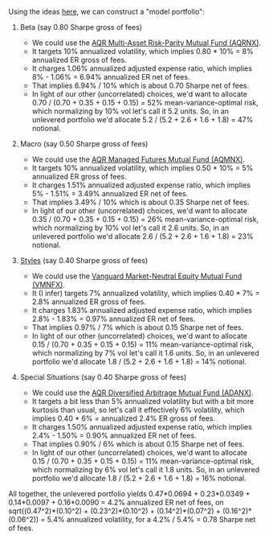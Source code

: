 Using the ideas [here](https://github.com/sparshsah/foggy-demo/blob/main/demo/finance/pflio-food.pdf),
we can construct a "model portfolio":

1. Beta (say 0.80 Sharpe gross of fees)
    - We could use the [AQR Multi-Asset Risk-Parity Mutual Fund (AQRNX)](https://funds.aqr.com/funds/multi-asset/aqr-multi-asset-fund/aqrnx).
    - It targets 10% annualized volatility, which implies 0.80 * 10% = 8% annualized ER gross of fees.
    - It charges 1.06% annualized adjusted expense ratio, which implies 8% - 1.06% = 6.94% annualized ER net of fees.
    - That implies 6.94% / 10% which is about 0.70 Sharpe net of fees.
    - In light of our other (uncorrelated) choices, we'd want to allocate 0.70 / (0.70 + 0.35 + 0.15 + 0.15) = 52% mean-variance-optimal risk, which normalizing by 10% vol let's call it 5.2 units. So, in an unlevered portfolio we'd allocate 5.2 / (5.2 + 2.6 + 1.6 + 1.8) = 47% notional.

2. Macro (say 0.50 Sharpe gross of fees)
    - We could use the [AQR Managed Futures Mutual Fund (AQMNX)](https://funds.aqr.com/funds/alternatives/aqr-managed-futures-strategy-fund/aqmnx).
    - It targets 10% annualized volatility, which implies 0.50 * 10% = 5% annualized ER gross of fees.
    - It charges 1.51% annualized adjusted expense ratio, which implies 5% - 1.51% = 3.49% annualized ER net of fees.
    - That implies 3.49% / 10% which is about 0.35 Sharpe net of fees.
    - In light of our other (uncorrelated) choices, we'd want to allocate 0.35 / (0.70 + 0.35 + 0.15 + 0.15) = 26% mean-variance-optimal risk, which normalizing by 10% vol let's call it 2.6 units. So, in an unlevered portfolio we'd allocate 2.6 / (5.2 + 2.6 + 1.6 + 1.8) = 23% notional.

3. [Styles](https://github.com/sparshsah/foggy-demo/blob/main/demo/finance/styles4u.ipynb) (say 0.40 Sharpe gross of fees)
    - We could use the [Vanguard Market-Neutral Equity Mutual Fund (VMNFX)](https://investor.vanguard.com/investment-products/mutual-funds/profile/vmnfx).
    - It (I infer) targets 7% annualized volatility, which implies 0.40 * 7% = 2.8% annualized ER gross of fees.
    - It charges 1.83% annualized adjusted expense ratio, which implies 2.8% - 1.83% = 0.97% annualized ER net of fees.
    - That implies 0.97% / 7% which is about 0.15 Sharpe net of fees.
    - In light of our other (uncorrelated) choices, we'd want to allocate 0.15 / (0.70 + 0.35 + 0.15 + 0.15) = 11% mean-variance-optimal risk, which normalizing by 7% vol let's call it 1.6 units. So, in an unlevered portfolio we'd allocate 1.8 / (5.2 + 2.6 + 1.6 + 1.8) = 14% notional.

4. Special Situations (say 0.40 Sharpe gross of fees)
    - We could use the
      [AQR Diversified Arbitrage Mutual Fund (ADANX)](https://funds.aqr.com/funds/alternatives/aqr-diversified-arbitrage-fund/adanx).
    - It targets a bit less than 5% annualized volatility but with a bit more kurtosis than usual, so let's call it effectively 6% volatility, which implies 0.40 * 6% = annualized 2.4% ER gross of fees.
    - It charges 1.50% annualized adjusted expense ratio, which implies 2.4% - 1.50% = 0.90% annualized ER net of fees.
    - That implies 0.90% / 6% which is about 0.15 Sharpe net of fees.
    - In light of our other (uncorrelated) choices, we'd want to allocate 0.15 / (0.70 + 0.35 + 0.15 + 0.15) = 11% mean-variance-optimal risk, which normalizing by 6% vol let's call it 1.8 units. So, in an unlevered portfolio we'd allocate 1.8 / (5.2 + 2.6 + 1.6 + 1.8) = 16% notional.

All together, the unlevered portfolio yields 0.47\*0.0694 + 0.23\*0.0349 + 0.14\*0.0097 + 0.16\*0.0090 = 4.2% annualized ER net of fees, on sqrt((0.47^2)\*(0.10^2) + (0.23^2)\*(0.10^2) + (0.14^2)\*(0.07^2) + (0.16^2)\*(0.06^2)) = 5.4% annualized volatility, for a 4.2% / 5.4% = 0.78 Sharpe net of fees.
